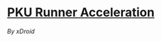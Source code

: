 # [PKU Runner Acceleration](https://bl.ocks.org/owen8877/c769c124303da41eb378533c7e3e0984)
_By xDroid_